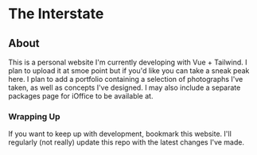# The Interstate

## About
This is a personal website I'm currently developing with Vue + Tailwind. I plan to upload it at smoe point but if you'd like you can take a sneak peak here. I plan to add a portfolio containing a selection of photographs I've taken, as well as concepts I've designed. I may also include a separate packages page for iOffice to be available at.

### Wrapping Up
If you want to keep up with development, bookmark this website. I'll regularly (not really) update this repo with the latest changes I've made.